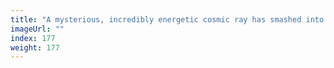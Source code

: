 ```yaml
---
title: "A mysterious, incredibly energetic cosmic ray has smashed into Earth"
imageUrl: ""
index: 177
weight: 177
---
```

